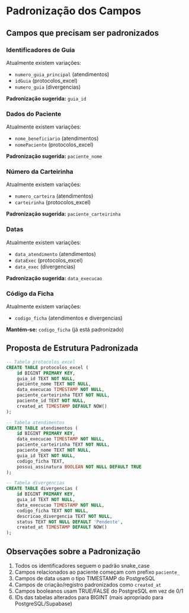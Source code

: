 # Padronização dos Campos

## Campos que precisam ser padronizados

### Identificadores de Guia
Atualmente existem variações:
- `numero_guia_principal` (atendimentos)
- `idGuia` (protocolos_excel)
- `numero_guia` (divergencias)

**Padronização sugerida:** `guia_id`

### Dados do Paciente
Atualmente existem variações:
- `nome_beneficiario` (atendimentos)
- `nomePaciente` (protocolos_excel)

**Padronização sugerida:** `paciente_nome`

### Número da Carteirinha
Atualmente existem variações:
- `numero_carteira` (atendimentos)
- `carteirinha` (protocolos_excel)

**Padronização sugerida:** `paciente_carteirinha`

### Datas
Atualmente existem variações:
- `data_atendimento` (atendimentos)
- `dataExec` (protocolos_excel)
- `data_exec` (divergencias)

**Padronização sugerida:** `data_execucao`

### Código da Ficha
Atualmente existem variações:
- `codigo_ficha` (atendimentos e divergencias)

**Mantém-se:** `codigo_ficha` (já está padronizado)

## Proposta de Estrutura Padronizada

```sql
-- Tabela protocolos_excel
CREATE TABLE protocolos_excel (
    id BIGINT PRIMARY KEY,
    guia_id TEXT NOT NULL,
    paciente_nome TEXT NOT NULL,
    data_execucao TIMESTAMP NOT NULL,
    paciente_carteirinha TEXT NOT NULL,
    paciente_id TEXT NOT NULL,
    created_at TIMESTAMP DEFAULT NOW()
);

-- Tabela atendimentos
CREATE TABLE atendimentos (
    id BIGINT PRIMARY KEY,
    data_execucao TIMESTAMP NOT NULL,
    paciente_carteirinha TEXT NOT NULL,
    paciente_nome TEXT NOT NULL,
    guia_id TEXT NOT NULL,
    codigo_ficha TEXT,
    possui_assinatura BOOLEAN NOT NULL DEFAULT TRUE
);

-- Tabela divergencias
CREATE TABLE divergencias (
    id BIGINT PRIMARY KEY,
    guia_id TEXT NOT NULL,
    data_execucao TIMESTAMP NOT NULL,
    codigo_ficha TEXT NOT NULL,
    descricao_divergencia TEXT NOT NULL,
    status TEXT NOT NULL DEFAULT 'Pendente',
    created_at TIMESTAMP DEFAULT NOW()
);
```

## Observações sobre a Padronização

1. Todos os identificadores seguem o padrão snake_case
2. Campos relacionados ao paciente começam com prefixo `paciente_`
3. Campos de data usam o tipo TIMESTAMP do PostgreSQL
4. Campos de criação/registro padronizados como `created_at`
5. Campos booleanos usam TRUE/FALSE do PostgreSQL em vez de 0/1
6. IDs das tabelas alterados para BIGINT (mais apropriado para PostgreSQL/Supabase)
